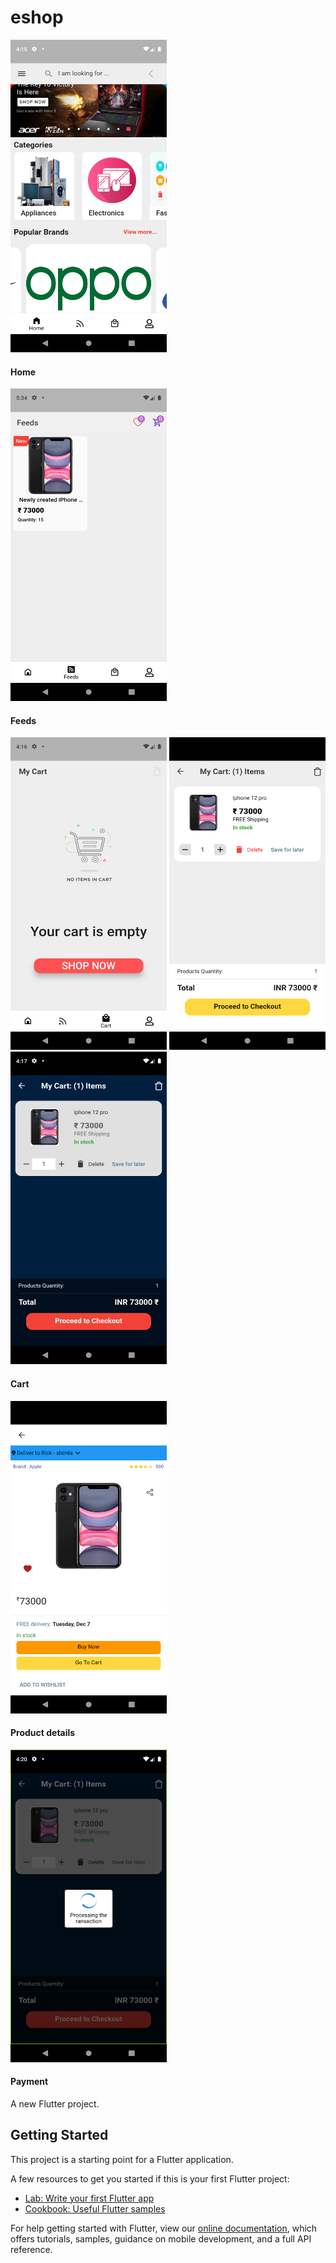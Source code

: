 # eshop
<!--  ![Home screen](./screenshots/home.png){: heigth="500px" } -->
<!--  ![smiley](./screenshots/home.png){:height="36px" width="36px"} -->
<img src="./screenshots/home.png" height=500 width=250>

#### Home

<img src="./screenshots/feeds.png" height=500 width=250>

#### Feeds

<img src="./screenshots/empty_cart.png" height=500 width=250> <img src="./screenshots/cart.png" height=500 width=250>   <img src="./screenshots/cart_dark.png" height=500 width=250>

#### Cart

<img src="./screenshots/product_details.png" height=500 width=250>

#### Product details

<img src="./screenshots/payment.png" height=500 width=250>

#### Payment


A new Flutter project.

## Getting Started

This project is a starting point for a Flutter application.

A few resources to get you started if this is your first Flutter project:

- [Lab: Write your first Flutter app](https://flutter.dev/docs/get-started/codelab)
- [Cookbook: Useful Flutter samples](https://flutter.dev/docs/cookbook)

For help getting started with Flutter, view our
[online documentation](https://flutter.dev/docs), which offers tutorials,
samples, guidance on mobile development, and a full API reference.
